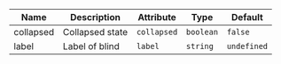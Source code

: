 | Name                                                                                                  | Description     | Attribute   | Type      | Default     |
| ----------------------------------------------------------------------------------------------------- | --------------- | ----------- | --------- | ----------- |
| <div className="Api__Table"> <div>collapsed</div> <div className="Api__Table Docs__Tags"></div></div> | Collapsed state | `collapsed` | `boolean` | `false`     |
| <div className="Api__Table"> <div>label</div> <div className="Api__Table Docs__Tags"></div></div>     | Label of blind  | `label`     | `string`  | `undefined` |
